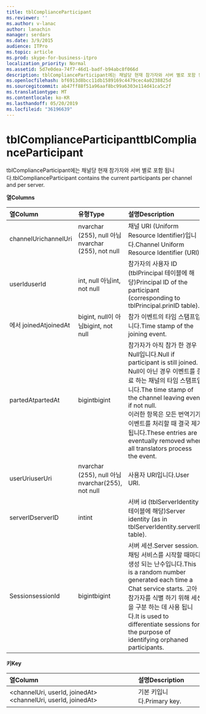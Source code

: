 ```yaml
---
title: tblComplianceParticipant
ms.reviewer: ''
ms.author: v-lanac
author: lanachin
manager: serdars
ms.date: 3/9/2015
audience: ITPro
ms.topic: article
ms.prod: skype-for-business-itpro
localization_priority: Normal
ms.assetid: 5d7e0dea-74f7-46d1-badf-b94abc8f066d
description: tblComplianceParticipant에는 채널당 현재 참가자와 서버 별로 포함 됩니다.
ms.openlocfilehash: bf6913d8bcc11db1589169c4479cec4a0238825d
ms.sourcegitcommit: ab47ff88f51a96aaf8bc99a6303e114d41ca5c2f
ms.translationtype: MT
ms.contentlocale: ko-KR
ms.lasthandoff: 05/20/2019
ms.locfileid: "36196639"
---
```

# <a name="tblcomplianceparticipant"></a><span data-ttu-id="3b098-103">tblComplianceParticipant</span><span class="sxs-lookup"><span data-stu-id="3b098-103">tblComplianceParticipant</span></span>
 
<span data-ttu-id="3b098-104">tblComplianceParticipant에는 채널당 현재 참가자와 서버 별로 포함 됩니다.</span><span class="sxs-lookup"><span data-stu-id="3b098-104">tblComplianceParticipant contains the current participants per channel and per server.</span></span>
  
<span data-ttu-id="3b098-105">**열**</span><span class="sxs-lookup"><span data-stu-id="3b098-105">**Columns**</span></span>

|<span data-ttu-id="3b098-106">**열**</span><span class="sxs-lookup"><span data-stu-id="3b098-106">**Column**</span></span>|<span data-ttu-id="3b098-107">**유형**</span><span class="sxs-lookup"><span data-stu-id="3b098-107">**Type**</span></span>|<span data-ttu-id="3b098-108">**설명**</span><span class="sxs-lookup"><span data-stu-id="3b098-108">**Description**</span></span>|
|:-----|:-----|:-----|
|<span data-ttu-id="3b098-109">channelUri</span><span class="sxs-lookup"><span data-stu-id="3b098-109">channelUri</span></span>  <br/> |<span data-ttu-id="3b098-110">nvarchar (255), null 아님</span><span class="sxs-lookup"><span data-stu-id="3b098-110">nvarchar (255), not null</span></span>  <br/> |<span data-ttu-id="3b098-111">채널 URI (Uniform Resource Identifier)입니다.</span><span class="sxs-lookup"><span data-stu-id="3b098-111">Channel Uniform Resource Identifier (URI).</span></span>  <br/> |
|<span data-ttu-id="3b098-112">userId</span><span class="sxs-lookup"><span data-stu-id="3b098-112">userId</span></span>  <br/> |<span data-ttu-id="3b098-113">int, null 아님</span><span class="sxs-lookup"><span data-stu-id="3b098-113">int, not null</span></span>  <br/> |<span data-ttu-id="3b098-114">참가자의 사용자 ID (tblPrincipal 테이블에 해당)</span><span class="sxs-lookup"><span data-stu-id="3b098-114">Principal ID of the participant (corresponding to tblPrincipal.prinID table).</span></span>  <br/> |
|<span data-ttu-id="3b098-115">에서 joinedAt</span><span class="sxs-lookup"><span data-stu-id="3b098-115">joinedAt</span></span>  <br/> |<span data-ttu-id="3b098-116">bigint, null이 아님</span><span class="sxs-lookup"><span data-stu-id="3b098-116">bigint, not null</span></span>  <br/> |<span data-ttu-id="3b098-117">참가 이벤트의 타임 스탬프입니다.</span><span class="sxs-lookup"><span data-stu-id="3b098-117">Time stamp of the joining event.</span></span>  <br/> |
|<span data-ttu-id="3b098-118">partedAt</span><span class="sxs-lookup"><span data-stu-id="3b098-118">partedAt</span></span>  <br/> |<span data-ttu-id="3b098-119">bigint</span><span class="sxs-lookup"><span data-stu-id="3b098-119">bigint</span></span>  <br/> |<span data-ttu-id="3b098-120">참가자가 아직 참가 한 경우 Null입니다.</span><span class="sxs-lookup"><span data-stu-id="3b098-120">Null if participant is still joined.</span></span> <span data-ttu-id="3b098-121">Null이 아닌 경우 이벤트를 종료 하는 채널의 타임 스탬프입니다.</span><span class="sxs-lookup"><span data-stu-id="3b098-121">The time stamp of the channel leaving event if not null.</span></span>  <br/> <span data-ttu-id="3b098-122">이러한 항목은 모든 번역기가 이벤트를 처리할 때 결국 제거 됩니다.</span><span class="sxs-lookup"><span data-stu-id="3b098-122">These entries are eventually removed when all translators process the event.</span></span>  <br/> |
|<span data-ttu-id="3b098-123">userUri</span><span class="sxs-lookup"><span data-stu-id="3b098-123">userUri</span></span>  <br/> |<span data-ttu-id="3b098-124">nvarchar (255), null 아님</span><span class="sxs-lookup"><span data-stu-id="3b098-124">nvarchar(255), not null</span></span>  <br/> |<span data-ttu-id="3b098-125">사용자 URI입니다.</span><span class="sxs-lookup"><span data-stu-id="3b098-125">User URI.</span></span>  <br/> |
|<span data-ttu-id="3b098-126">serverID</span><span class="sxs-lookup"><span data-stu-id="3b098-126">serverID</span></span>  <br/> |<span data-ttu-id="3b098-127">int</span><span class="sxs-lookup"><span data-stu-id="3b098-127">int</span></span>  <br/> |<span data-ttu-id="3b098-128">서버 id (tblServerIdentity 테이블에 해당)</span><span class="sxs-lookup"><span data-stu-id="3b098-128">Server identity (as in tblServerIdentity.serverID table).</span></span>  <br/> |
|<span data-ttu-id="3b098-129">Session</span><span class="sxs-lookup"><span data-stu-id="3b098-129">sessionId</span></span>  <br/> |<span data-ttu-id="3b098-130">bigint</span><span class="sxs-lookup"><span data-stu-id="3b098-130">bigint</span></span>  <br/> |<span data-ttu-id="3b098-131">서버 세션.</span><span class="sxs-lookup"><span data-stu-id="3b098-131">Server session.</span></span> <span data-ttu-id="3b098-132">채팅 서비스를 시작할 때마다 생성 되는 난수입니다.</span><span class="sxs-lookup"><span data-stu-id="3b098-132">This is a random number generated each time a Chat service starts.</span></span> <span data-ttu-id="3b098-133">고아 참가자를 식별 하기 위해 세션을 구분 하는 데 사용 됩니다.</span><span class="sxs-lookup"><span data-stu-id="3b098-133">It is used to differentiate sessions for the purpose of identifying orphaned participants.</span></span>  <br/> |
   
<span data-ttu-id="3b098-134">**키**</span><span class="sxs-lookup"><span data-stu-id="3b098-134">**Key**</span></span>

|<span data-ttu-id="3b098-135">**열**</span><span class="sxs-lookup"><span data-stu-id="3b098-135">**Column**</span></span>|<span data-ttu-id="3b098-136">**설명**</span><span class="sxs-lookup"><span data-stu-id="3b098-136">**Description**</span></span>|
|:-----|:-----|
|<span data-ttu-id="3b098-137">\<channelUri, userId, joinedAt\></span><span class="sxs-lookup"><span data-stu-id="3b098-137">\<channelUri, userId, joinedAt\></span></span>  <br/> |<span data-ttu-id="3b098-138">기본 키입니다.</span><span class="sxs-lookup"><span data-stu-id="3b098-138">Primary key.</span></span>  <br/> |
   

